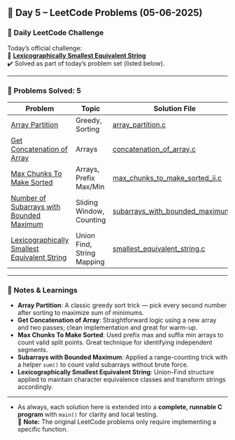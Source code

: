 ## 📅 Day 5 – LeetCode Problems (05-06-2025)

### 🌟 Daily LeetCode Challenge  
Today’s official challenge:  
🔹 **[Lexicographically Smallest Equivalent String](https://leetcode.com/problems/lexicographically-smallest-equivalent-string)**  
✔️ Solved as part of today’s problem set (listed below).

---

### 🧠 Problems Solved: 5

| Problem                                                                                                  | Topic                             | Solution File                                      |
|----------------------------------------------------------------------------------------------------------|-----------------------------------|----------------------------------------------------|
| [Array Partition](https://leetcode.com/problems/array-partition/)                                        | Greedy, Sorting                   | [array_partition.c](array_partition.c)            |
| [Get Concatenation of Array](https://leetcode.com/problems/concatenation-of-array/)                      | Arrays                            | [concatenation_of_array.c](concatenation_of_array.c) |
| [Max Chunks To Make Sorted](https://leetcode.com/problems/max-chunks-to-make-sorted/)    | Arrays, Prefix Max/Min            | [max_chunks_to_make_sorted_ii.c](max_chunks_to_make_sorted_ii.c) |
| [Number of Subarrays with Bounded Maximum](https://leetcode.com/problems/number-of-subarrays-with-bounded-maximum/) | Sliding Window, Counting          | [subarrays_with_bounded_maximum.c](subarrays_with_bounded_maximum.c) |
| [Lexicographically Smallest Equivalent String](https://leetcode.com/problems/lexicographically-smallest-equivalent-string/) | Union Find, String Mapping        | [smallest_equivalent_string.c](smallest_equivalent_string.c) |

---

### 📘 Notes & Learnings

- **Array Partition**: A classic greedy sort trick — pick every second number after sorting to maximize sum of minimums.
- **Get Concatenation of Array**: Straightforward logic using a new array and two passes; clean implementation and great for warm-up.
- **Max Chunks To Make Sorted**: Used prefix max and suffix min arrays to count valid split points. Great technique for identifying independent segments.
- **Subarrays with Bounded Maximum**: Applied a range-counting trick with a helper `sum()` to count valid subarrays without brute force.
- **Lexicographically Smallest Equivalent String**: Union-Find structure applied to maintain character equivalence classes and transform strings accordingly.

---

- As always, each solution here is extended into a **complete, runnable C program** with `main()` for clarity and local testing.  
📌 **Note:** The original LeetCode problems only require implementing a specific function.
